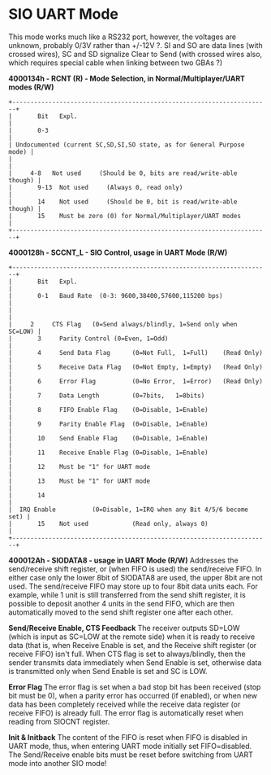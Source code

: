 # SIO UART Mode


This mode works much like a RS232 port, however, the voltages are
unknown, probably 0/3V rather than +/-12V ?. SI and SO are data lines
(with crossed wires), SC and SD signalize Clear to Send (with crossed
wires also, which requires special cable when linking between two GBAs
?)

**4000134h - RCNT (R) - Mode Selection, in Normal/Multiplayer/UART modes
(R/W)**

```
+-----------------------------------------------------------------------+
|       Bit   Expl.                                                     |
|       0-3                                                             |
| Undocumented (current SC,SD,SI,SO state, as for General Purpose mode) |
|                                                                       |
|     4-8   Not used     (Should be 0, bits are read/write-able though) |
|       9-13  Not used     (Always 0, read only)                        |
|       14    Not used     (Should be 0, bit is read/write-able though) |
|       15    Must be zero (0) for Normal/Multiplayer/UART modes        |
+-----------------------------------------------------------------------+
```


**4000128h - SCCNT_L - SIO Control, usage in UART Mode (R/W)**

```
+-----------------------------------------------------------------------+
|       Bit   Expl.                                                     |
|       0-1   Baud Rate  (0-3: 9600,38400,57600,115200 bps)             |
|                                                                       |
|     2     CTS Flag   (0=Send always/blindly, 1=Send only when SC=LOW) |
|       3     Parity Control (0=Even, 1=Odd)                            |
|       4     Send Data Flag      (0=Not Full,  1=Full)    (Read Only)  |
|       5     Receive Data Flag   (0=Not Empty, 1=Empty)   (Read Only)  |
|       6     Error Flag          (0=No Error,  1=Error)   (Read Only)  |
|       7     Data Length         (0=7bits,   1=8bits)                  |
|       8     FIFO Enable Flag    (0=Disable, 1=Enable)                 |
|       9     Parity Enable Flag  (0=Disable, 1=Enable)                 |
|       10    Send Enable Flag    (0=Disable, 1=Enable)                 |
|       11    Receive Enable Flag (0=Disable, 1=Enable)                 |
|       12    Must be "1" for UART mode                                 |
|       13    Must be "1" for UART mode                                 |
|       14                                                              |
|  IRQ Enable          (0=Disable, 1=IRQ when any Bit 4/5/6 become set) |
|       15    Not used            (Read only, always 0)                 |
+-----------------------------------------------------------------------+
```


**400012Ah - SIODATA8 - usage in UART Mode (R/W)**
Addresses the send/receive shift register, or (when FIFO is used) the
send/receive FIFO. In either case only the lower 8bit of SIODATA8 are
used, the upper 8bit are not used.
The send/receive FIFO may store up to four 8bit data units each. For
example, while 1 unit is still transferred from the send shift register,
it is possible to deposit another 4 units in the send FIFO, which are
then automatically moved to the send shift register one after each
other.

**Send/Receive Enable, CTS Feedback**
The receiver outputs SD=LOW (which is input as SC=LOW at the remote
side) when it is ready to receive data (that is, when Receive Enable is
set, and the Receive shift register (or receive FIFO) isn\'t full.
When CTS flag is set to always/blindly, then the sender transmits data
immediately when Send Enable is set, otherwise data is transmitted only
when Send Enable is set and SC is LOW.

**Error Flag**
The error flag is set when a bad stop bit has been received (stop bit
must be 0), when a parity error has occurred (if enabled), or when new
data has been completely received while the receive data register (or
receive FIFO) is already full.
The error flag is automatically reset when reading from SIOCNT
register.

**Init & Initback**
The content of the FIFO is reset when FIFO is disabled in UART mode,
thus, when entering UART mode initially set FIFO=disabled.
The Send/Receive enable bits must be reset before switching from UART
mode into another SIO mode!



